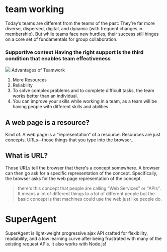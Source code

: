 # team working 


Today’s teams are different from the teams of the past: They’re far more diverse, dispersed, digital, and dynamic (with frequent changes in membership). But while teams face new hurdles, their success still hinges on a core set of fundamentals for group collaboration.  

### Supportive context  Having the right support is the third condition that enables team effectiveness
![](https://miro.medium.com/max/831/1*B4NVLRPtElvEbXefNHLrmw.jpeg)
Advantages of Teamwork
1. More Resources
2. Reliability
3. To solve complex problems and to complete difficult tasks, the team works better than an individual.
4. You can improve your skills while working in a team, as a team will be having people with different skills and abilities.

## A web page is a resource? 
 Kind of. A web page is a “representation” of a resource. Resources are just concepts. URLs--those things that you type into the browser...

## What is URL?
Those URLs tell the browser that there's a concept somewhere. A browser can then go ask for a specific representation of the concept. Specifically, the browser asks for the web page representation of the concept.

> there's this concept that people are calling “Web Services” or "APIs". It means a lot of different things to a lot of different people but the basic concept is that machines could use the web just like people do.



# SuperAgent
SuperAgent is light-weight progressive ajax API crafted for flexibility, readability, and a low learning curve after being frustrated with many of the existing request APIs. It also works with Node.js!